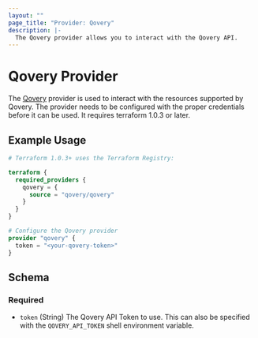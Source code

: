 ```yaml
---
layout: ""
page_title: "Provider: Qovery"
description: |-
  The Qovery provider allows you to interact with the Qovery API.
---
```


# Qovery Provider

The [Qovery](https://www.qovery.com/) provider is used to interact with the resources supported by Qovery. 
The provider needs to be configured with the proper credentials before it can be used. 
It requires terraform 1.0.3 or later.


## Example Usage

```terraform
# Terraform 1.0.3+ uses the Terraform Registry:

terraform {
  required_providers {
    qovery = {
      source = "qovery/qovery"
    }
  }
}

# Configure the Qovery provider
provider "qovery" {
  token = "<your-qovery-token>"
}
```

<!-- schema generated by tfplugindocs -->
## Schema

### Required

- `token` (String) The Qovery API Token to use. This can also be specified with the `QOVERY_API_TOKEN` shell environment variable.